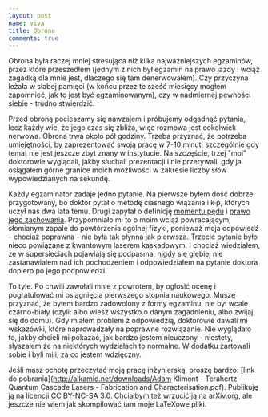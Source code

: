 ```yaml
---
layout: post
name: viva
title: Obrona
comments: true
---
```


Obrona była raczej mniej stresująca niż kilka najważniejszych egzaminów, przez które przeszedłem (jednym z nich był egzamin na prawo jazdy i wciąż zagadką dla mnie jest, dlaczego się tam denerwowałem). Czy przyczyna leżała w słabej pamięci (w końcu przez te sześć miesięcy mogłem zapomnieć, jak to jest być egzaminowanym), czy w nadmiernej pewności siebie - trudno stwierdzić.

Przed obroną pocieszamy się nawzajem i próbujemy odgadnąć pytania, lecz każdy wie, że jego czas się zbliża, więc rozmowa jest cokolwiek nerwowa. Obrona trwa około pół godziny. Trzeba przyznać, że potrzeba umiejętności, by zaprezentować swoją pracę w 7-10 minut, szczególnie gdy temat nie jest jeszcze zbyt znany w instytucie. Na szczęście, trzej "moi" doktorowie wyglądali, jakby słuchali prezentacji i nie przerywali, gdy ja osiągałem górne granice moich możliwości w zakresie liczby słów wypowiedzianych na sekundę.

Każdy egzaminator zadaje jedno pytanie. Na pierwsze byłem dość dobrze przygotowany, bo doktor pytał o metodę ciasnego wiązania i k·p, których uczył nas dwa lata temu. Drugi zapytał o definicję [momentu pędu](http://pl.wikipedia.org/wiki/Moment_p%C4%99du) i [prawo jego zachowania](http://pl.wikipedia.org/wiki/Zasada_zachowania_momentu_p%C4%99du). Przypomniało mi to o moim wciąż powracającym, słomianym zapale do powtórzenia ogólnej fizyki, ponieważ moja odpowiedź - chociaż poprawna - nie była tak płynna jak pierwsza. Trzecie pytanie było nieco powiązane z kwantowym laserem kaskadowym. I chociaż wiedziałem, że w supersieciach pojawiają się podpasma, nigdy się głębiej nie zastanawiałem nad ich pochodzeniem i odpowiedziałem na pytanie doktora dopiero po jego podpowiedzi.

To tyle. Po chwili zawołali mnie z powrotem, by ogłosić ocenę i pogratulować mi osiągnięcia pierwszego stopnia naukowego. Muszę przyznać, że byłem bardzo zadowolony z formy egzaminu: nie był wcale czarno-biały (czyli: albo wiesz wszystko o danym zagadnieniu, albo zwijaj się do domu). Gdy miałem problem z odpowiedzią, doktorowie dawali mi wskazówki, które naprowadzały na poprawne rozwiązanie. Nie wyglądało to, jakby chcieli mi pokazać, jak bardzo jestem nieuczony - niestety, słyszałem że na niektórych wydziałach to normalne. W dodatku żartowali sobie i byli mili, za co jestem wdzięczny.

Jeśli masz ochotę przeczytać moją pracę inżynierską, proszę bardzo: [link do pobrania](http://alkamid.net/downloads/Adam Klimont - Terahertz Quantum Cascade Lasers - Fabrication and Characterisation.pdf). Publikuję ją na licencji [CC BY-NC-SA 3.0](http://creativecommons.org/licenses/by-nc-sa/3.0/). Chciałbym też wrzucić ją na arXiv.org, ale jeszcze nie wiem jak skompilować tam moje LaTeXowe pliki.
